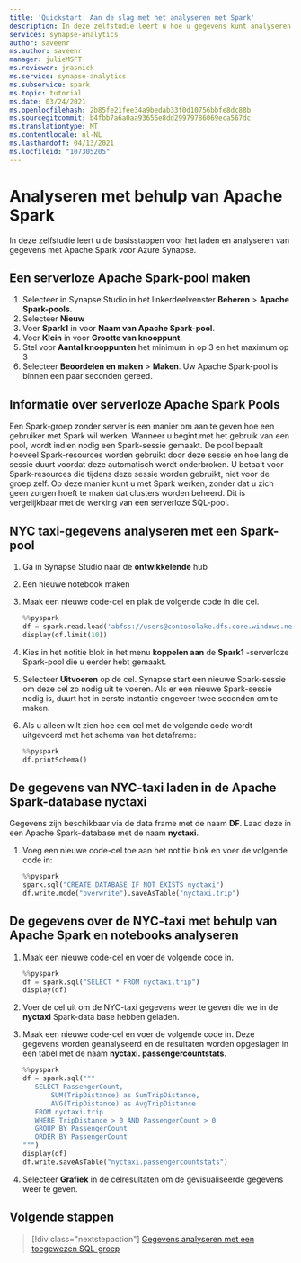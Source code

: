 ```yaml
---
title: 'Quickstart: Aan de slag met het analyseren met Spark'
description: In deze zelfstudie leert u hoe u gegevens kunt analyseren met Apache Spark.
services: synapse-analytics
author: saveenr
ms.author: saveenr
manager: julieMSFT
ms.reviewer: jrasnick
ms.service: synapse-analytics
ms.subservice: spark
ms.topic: tutorial
ms.date: 03/24/2021
ms.openlocfilehash: 2b85fe21fee34a9bedab33f0d10756bbfe8dc88b
ms.sourcegitcommit: b4fbb7a6a0aa93656e8dd29979786069eca567dc
ms.translationtype: MT
ms.contentlocale: nl-NL
ms.lasthandoff: 04/13/2021
ms.locfileid: "107305205"
---
```

# <a name="analyze-with-apache-spark"></a>Analyseren met behulp van Apache Spark

In deze zelfstudie leert u de basisstappen voor het laden en analyseren van gegevens met Apache Spark voor Azure Synapse.

## <a name="create-a-serverless-apache-spark-pool"></a>Een serverloze Apache Spark-pool maken

1. Selecteer in Synapse Studio in het linkerdeelvenster **Beheren** > **Apache Spark-pools**.
1. Selecteer **Nieuw** 
1. Voer **Spark1** in voor **Naam van Apache Spark-pool**.
1. Voer **Klein** in voor **Grootte van knooppunt**.
1. Stel voor **Aantal knooppunten** het minimum in op 3 en het maximum op 3
1. Selecteer **Beoordelen en maken** > **Maken**. Uw Apache Spark-pool is binnen een paar seconden gereed.

## <a name="understanding-serverless-apache-spark-pools"></a>Informatie over serverloze Apache Spark Pools

Een Spark-groep zonder server is een manier om aan te geven hoe een gebruiker met Spark wil werken. Wanneer u begint met het gebruik van een pool, wordt indien nodig een Spark-sessie gemaakt. De pool bepaalt hoeveel Spark-resources worden gebruikt door deze sessie en hoe lang de sessie duurt voordat deze automatisch wordt onderbroken. U betaalt voor Spark-resources die tijdens deze sessie worden gebruikt, niet voor de groep zelf. Op deze manier kunt u met Spark werken, zonder dat u zich geen zorgen hoeft te maken dat clusters worden beheerd. Dit is vergelijkbaar met de werking van een serverloze SQL-pool.

## <a name="analyze-nyc-taxi-data-with-a-spark-pool"></a>NYC taxi-gegevens analyseren met een Spark-pool

1. Ga in Synapse Studio naar de **ontwikkelende** hub
2. Een nieuwe notebook maken
3. Maak een nieuwe code-cel en plak de volgende code in die cel.
    ```py
    %%pyspark
    df = spark.read.load('abfss://users@contosolake.dfs.core.windows.net/NYCTripSmall.parquet', format='parquet')
    display(df.limit(10))
    ```
1. Kies in het notitie blok in het menu **koppelen aan** de **Spark1** -serverloze Spark-pool die u eerder hebt gemaakt.
1. Selecteer **Uitvoeren** op de cel. Synapse start een nieuwe Spark-sessie om deze cel zo nodig uit te voeren. Als er een nieuwe Spark-sessie nodig is, duurt het in eerste instantie ongeveer twee seconden om te maken. 
1. Als u alleen wilt zien hoe een cel met de volgende code wordt uitgevoerd met het schema van het dataframe:

    ```py
    %%pyspark
    df.printSchema()
    ```

## <a name="load-the-nyc-taxi-data-into-the-spark-nyctaxi-database"></a>De gegevens van NYC-taxi laden in de Apache Spark-database nyctaxi

Gegevens zijn beschikbaar via de data frame met de naam **DF**. Laad deze in een Apache Spark-database met de naam **nyctaxi**.

1. Voeg een nieuwe code-cel toe aan het notitie blok en voer de volgende code in:

    ```py
    %%pyspark
    spark.sql("CREATE DATABASE IF NOT EXISTS nyctaxi")
    df.write.mode("overwrite").saveAsTable("nyctaxi.trip")
    ```
## <a name="analyze-the-nyc-taxi-data-using-spark-and-notebooks"></a>De gegevens over de NYC-taxi met behulp van Apache Spark en notebooks analyseren

1. Maak een nieuwe code-cel en voer de volgende code in. 

   ```py
   %%pyspark
   df = spark.sql("SELECT * FROM nyctaxi.trip") 
   display(df)
   ```

1. Voer de cel uit om de NYC-taxi gegevens weer te geven die we in de **nyctaxi** Spark-data base hebben geladen.
1. Maak een nieuwe code-cel en voer de volgende code in. Deze gegevens worden geanalyseerd en de resultaten worden opgeslagen in een tabel met de naam **nyctaxi. passengercountstats**.

   ```py
   %%pyspark
   df = spark.sql("""
      SELECT PassengerCount,
          SUM(TripDistance) as SumTripDistance,
          AVG(TripDistance) as AvgTripDistance
      FROM nyctaxi.trip
      WHERE TripDistance > 0 AND PassengerCount > 0
      GROUP BY PassengerCount
      ORDER BY PassengerCount
   """) 
   display(df)
   df.write.saveAsTable("nyctaxi.passengercountstats")
   ```

1. Selecteer **Grafiek** in de celresultaten om de gevisualiseerde gegevens weer te geven.


## <a name="next-steps"></a>Volgende stappen

> [!div class="nextstepaction"]
> [Gegevens analyseren met een toegewezen SQL-groep](get-started-analyze-sql-pool.md)
